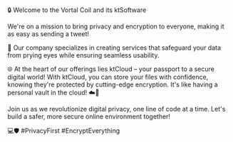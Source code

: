 🔒 Welcome to the Vortal Coil and its ktSoftware

We're on a mission to bring privacy and encryption to everyone, making it as easy as sending a tweet! 

💬 Our company specializes in creating services that safeguard your data from prying eyes while ensuring seamless usability.

🌐 At the heart of our offerings lies ktCloud – your passport to a secure digital world! With ktCloud, you can store your files with confidence, knowing they're protected by cutting-edge encryption. It's like having a personal vault in the cloud! ☁️🔐

Join us as we revolutionize digital privacy, one line of code at a time. Let's build a safer, more secure online environment together! 

💻🛡️ #PrivacyFirst #EncryptEverything
